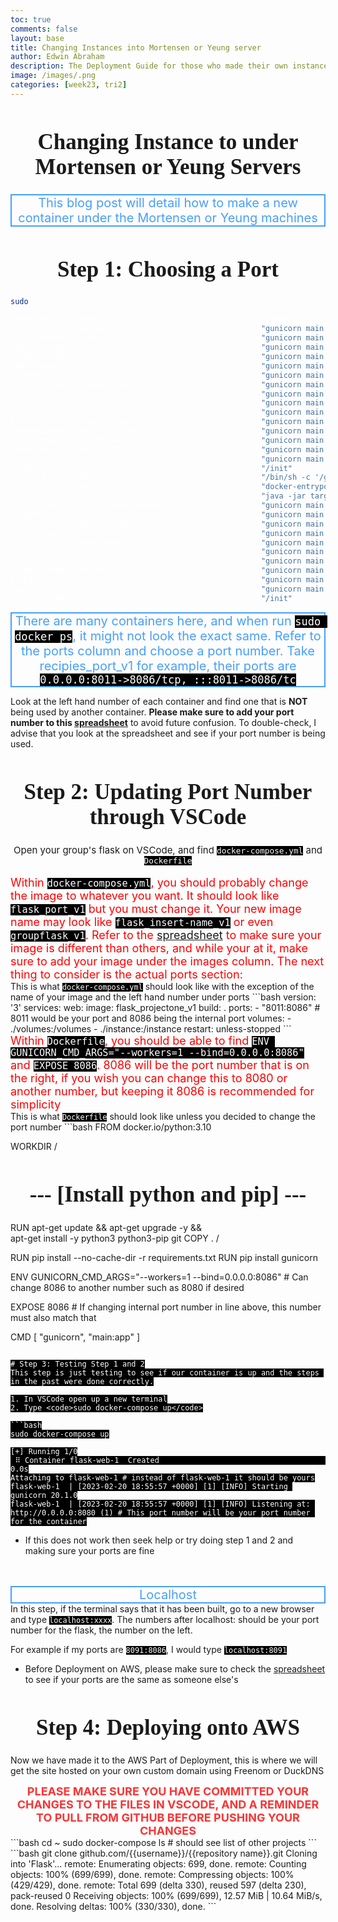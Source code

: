 ```yaml
---
toc: true
comments: false
layout: base
title: Changing Instances into Mortensen or Yeung server
author: Edwin Abraham
description: The Deployment Guide for those who made their own instance sent via slack by Mr. Mortensen into a blog post
image: /images/.png
categories: [week23, tri2]
---
```

<style>
    h1 {
        text-align: center;
        font-size: 35px;
        font-family: oxygen;
    }
    .text {
        color: #479ffb;
        font-size: 20px;
        border-width: 2.5px;
        border-style: solid;
        text-align: center;
    }
    .text2 {
        font-size: 15px;
        text-align: center;
    }
    .text3 {
        color: red;
        font-size: 18px;
        text-align: left;
    }
    .text4 {
        color: #f93535;
        font-size: 18px;
        text-align: center;
    }
    code {
        color: white;
        background-color: black;
    }
    .file {
        color: black;
    }
</style>
<h1>Changing Instance to under Mortensen or Yeung Servers</h1>
<div class="text">This blog post will detail how to make a new container under the Mortensen or Yeung machines</div>

# Step 1: Choosing a Port
```bash
sudo docker ps

CONTAINER ID   IMAGE                                    COMMAND                  CREATED        STATUS                          PORTS                                                 NAMES
4e8fd682c3b5   dolphins_v1                              "gunicorn main:app"      17 hours ago   Up 17 hours                     0.0.0.0:8090->8080/tcp, :::8090->8080/tcp             dolphins3_web_1
d12771409040   jame_v2                                  "gunicorn main:app"      2 days ago     Up 2 days                       0.0.0.0:8095->8086/tcp, :::8095->8086/tcp             p3_jame_web_1
0065cdbe0eb6   recipies_port_v1                         "gunicorn main:app"      2 days ago     Up 2 days                       0.0.0.0:8011->8086/tcp, :::8011->8086/tcp             recipiesflask_web_1
b68006ff922a   flask_port_v1                            "gunicorn main:app"      3 days ago     Up 3 days                       0.0.0.0:8199->8199/tcp, :::8199->8199/tcp             p4t5-p8199-flask-saakd_web_1
788376b446c0   a3389c4f670f                             "gunicorn main:app"      3 days ago     Up 3 days                       0.0.0.0:8051->8086/tcp, :::8051->8086/tcp             carhub_p4t9_web_1
6acdb6d366d3   flask_blewupflask_v1                     "gunicorn main:app"      3 days ago     Up 3 days                       0.0.0.0:8135->8080/tcp, :::8135->8080/tcp             blewupflask_web_1
e749e6510fb0   tgddkp_flask_v2                          "gunicorn main:app"      3 days ago     Up 3 days                       0.0.0.0:8069->8080/tcp, :::8069->8080/tcp             tgddkpflask_web_1
f5aff8b7b5a1   ssvg_port_v1                             "gunicorn main:app"      3 days ago     Up 3 days                       0.0.0.0:8123->8080/tcp, :::8123->8080/tcp             t8122_final_ssvg_flask_web_1
728e25c3c1ce   flow_v1                                  "gunicorn main:app"      3 days ago     Up 3 days                       0.0.0.0:8087->8087/tcp, :::8087->8087/tcp             gaccs-flask_web_1
5a5c67ec51ca   sizet2_port_v1                           "gunicorn main:app"      3 days ago     Up 3 days                       0.0.0.0:8929->8929/tcp, :::8929->8929/tcp             sizet2_flask_web_1
67c791756f45   tripleaj_port_v1                         "gunicorn main:app"      3 days ago     Up 3 days                       0.0.0.0:8099->8080/tcp, :::8099->8080/tcp             tripleajflask_web_1
75e03ba6297d   codecrunch_port_v1                       "gunicorn main:app"      3 days ago     Up 3 days                       127.0.0.1:4269->8086/tcp                              code-crunch-backend_web_1
15516aed08ee   8708d0f3e62b                             "gunicorn main:app"      5 days ago     Up 3 days                       0.0.0.0:8066->8080/tcp, :::8066->8080/tcp             groupa_web_1
daa4a256ece8   346331782f3e                             "gunicorn main:app"      10 days ago    Up 3 days                       0.0.0.0:8089->8080/tcp, :::8089->8080/tcp             dejmogroupflask_web_1
96e3f8703ef6   346331782f3e                             "gunicorn main:app"      11 days ago    Up 3 days                       0.0.0.0:8053->8080/tcp, :::8053->8080/tcp             hubcarp4t9_web_1
bdc08f9c95fc   lscr.io/linuxserver/webtop:ubuntu-xfce   "/init"                  4 weeks ago    Up 3 days                       0.0.0.0:3000->3000/tcp, :::3000->3000/tcp, 3389/tcp   webtop
1bd333f4f93c   ddns_ddns                                "/bin/sh -c '/go/bin…"   6 weeks ago    Up 3 days                                                                             ddns_ddns_1
a3de1a1fb1ac   redis:4-alpine                           "docker-entrypoint.s…"   6 weeks ago    Up 3 days                       6379/tcp                                              ddns_redis_1
01c989713817   java_springv1                            "java -jar target/sp…"   3 months ago   Up 3 days                       0.0.0.0:8085->8085/tcp, :::8085->8085/tcp             spring_portfolio_web_1
18f10e47abbc   flask_loopholegames_t42                  "gunicorn main:app"      3 months ago   Up 3 days                       0.0.0.0:8042->8080/tcp, :::8042->8080/tcp             t2p4_loopholegames_web_1
6b4b0355a561   flask_team_cheese_t8_v1                  "gunicorn main:app"      3 months ago   Up 3 days                       0.0.0.0:8071->8080/tcp, :::8071->8080/tcp             p3t8_ezkg_web_1
dc89f014f8f9   bb9b973d6f2e                             "gunicorn main:app"      3 months ago   Up 3 days                       0.0.0.0:8094->8080/tcp, :::8094->8080/tcp             p3t1_vase_web_1
5d73acae5c4b   346331782f3e                             "gunicorn main:app"      3 months ago   Up 3 days                       0.0.0.0:8034->8080/tcp, :::8034->8080/tcp             nbad_flask_web_1
a6f2e8fce6a5   image_sadv_v1                            "gunicorn main:app"      3 months ago   Up 3 days                       0.0.0.0:8037->8080/tcp, :::8037->8080/tcp             t7p3_sadv_web_1
ecc3c5f2aa1f   p4t0_music_flask_v1                      "gunicorn main:app"      3 months ago   Restarting (3) 58 seconds ago                                                         p4t0_music_web_1
ecf0125ae99e   flask_ssjn_v1                            "gunicorn main:app"      3 months ago   Up 3 days                       0.0.0.0:8032->8080/tcp, :::8032->8080/tcp             p3t2_ssjn_flask_web_1
e5288d9f1d48   98970bd83403                             "gunicorn main:app"      3 months ago   Up 3 days                       0.0.0.0:8035->8080/tcp, :::8035->8080/tcp             lawnmowers-flask-repo_web_1
5f7b2dd4425c   fr0st_v1                                 "gunicorn main:app"      3 months ago   Up 3 days                       0.0.0.0:8045->8080/tcp, :::8045->8080/tcp             p4t5_fr0st_web_1
65ac9aa7ab19   flask_workwatch_v1                       "gunicorn main:app"      3 months ago   Up 3 days                       0.0.0.0:8033->8080/tcp, :::8033->8080/tcp             t0p3-workwatch_web_1
a7d251d15d88   lscr.io/linuxserver/duckdns:latest       "/init"                  4 months ago   Up 3 days                                                                             duckdns
```
<div class="text">
There are many containers here, and when run <code>sudo docker ps</code>, it might not look the exact same. Refer to the ports column and choose a port number. Take recipies_port_v1 for example, their ports are
<div class="code"><code>0.0.0.0:8011->8086/tcp, :::8011->8086/tc</code></div>
</div>

Look at the left hand number of each container and find one that is **NOT** being used by another container. **Please make sure to add your port number to this [spreadsheet](https://docs.google.com/spreadsheets/d/1lF-hdNvA_nGc580IKdckl6JI_H7SxKnBZUy_YeyK0bQ/edit?usp=sharing)** to avoid future confusion. To double-check, I advise that you look at the spreadsheet and see if your port number is being used.

# Step 2: Updating Port Number through VSCode
<div class="text2">
Open your group's flask on VSCode, and find <code>docker-compose.yml</code> and <code>Dockerfile</code>
</div>
<br>
<div class="text3">
Within <code>docker-compose.yml</code>, you should probably change the image to whatever you want. It should look like <code>flask_port_v1</code> but you must change it. Your new image name may look like <code>flask_insert-name_v1</code> or even <code>groupflask_v1</code>. Refer to the <a href="https://docs.google.com/spreadsheets/d/1lF-hdNvA_nGc580IKdckl6JI_H7SxKnBZUy_YeyK0bQ/edit?usp=sharing">spreadsheet</a> to make sure your image is different than others, and while your at it, make sure to add your image under the images column.
The next thing to consider is the actual ports section:
</div>
This is what <code>docker-compose.yml</code> should look like with the exception of the name of your image and the left hand number under ports
```bash
version: '3'
services:
        web:
                image: flask_projectone_v1
                build: .
                ports:
                        - "8011:8086" # 8011 would be your port and 8086 being the internal port
                volumes:
                        - ./volumes:/volumes
                        - ./instance:/instance
                restart: unless-stopped
```
<br>
<div class="text3">
Within <code>Dockerfile</code>, you should be able to find <code>ENV GUNICORN_CMD_ARGS="--workers=1 --bind=0.0.0.0:8086"</code> and <code>EXPOSE 8086</code>. 8086 will be the port number that is on the right, if you wish you can change this to 8080 or another number, but keeping it 8086 is recommended for simplicity
</div>
This is what <code>Dockerfile</code> should look like unless you decided to change the port number
```bash
FROM docker.io/python:3.10

WORKDIR /

# --- [Install python and pip] ---
RUN apt-get update && apt-get upgrade -y && \
    apt-get install -y python3 python3-pip git
COPY . /

RUN pip install --no-cache-dir -r requirements.txt
RUN pip install gunicorn

ENV GUNICORN_CMD_ARGS="--workers=1 --bind=0.0.0.0:8086" # Can change 8086 to another number such as 8080 if desired

EXPOSE 8086 # If changing internal port number in line above, this number must also match that

CMD [ "gunicorn", "main:app" ]
```

# Step 3: Testing Step 1 and 2
This step is just testing to see if our container is up and the steps in the past were done correctly.

1. In VSCode open up a new terminal
2. Type <code>sudo docker-compose up</code>

```bash
sudo docker-compose up

[+] Running 1/0
 ⠿ Container flask-web-1  Created                                                    0.0s
Attaching to flask-web-1 # instead of flask-web-1 it should be yours
flask-web-1  | [2023-02-20 18:55:57 +0000] [1] [INFO] Starting gunicorn 20.1.0
flask-web-1  | [2023-02-20 18:55:57 +0000] [1] [INFO] Listening at: http://0.0.0.0:8080 (1) # This port number will be your port number for the container
```
- If this does not work then seek help or try doing step 1 and 2 and making sure your ports are fine
<br>
<br>
<div class="text">Localhost</div>
In this step, if the terminal says that it has been built, go to a new browser and type <code>localhost:xxxx</code>. The numbers after localhost: should be your port number for the flask, the number on the left. 

For example if my ports are <code>8091:8086</code>, I would type <code>localhost:8091</code>
- Before Deployment on AWS, please make sure to check the [spreadsheet](https://docs.google.com/spreadsheets/d/1lF-hdNvA_nGc580IKdckl6JI_H7SxKnBZUy_YeyK0bQ/edit?usp=sharing) to see if your ports are the same as someone else's

# Step 4: Deploying onto AWS
Now we have made it to the AWS Part of Deployment, this is where we will get the site hosted on your own custom domain using Freenom or DuckDNS
<br>


<div class="text4"><strong>PLEASE MAKE SURE YOU HAVE COMMITTED YOUR CHANGES TO THE FILES IN VSCODE, AND A REMINDER TO PULL FROM GITHUB BEFORE PUSHING YOUR CHANGES</strong></div>
```bash
cd ~
sudo docker-compose
ls # should see list of other projects
```
```bash
git clone github.com/{{username}}/{{repository name}}.git
Cloning into 'Flask'...
remote: Enumerating objects: 699, done.
remote: Counting objects: 100% (699/699), done.
remote: Compressing objects: 100% (429/429), done.
remote: Total 699 (delta 330), reused 597 (delta 230), pack-reused 0
Receiving objects: 100% (699/699), 12.57 MiB | 10.64 MiB/s, done.
Resolving deltas: 100% (330/330), done.
```